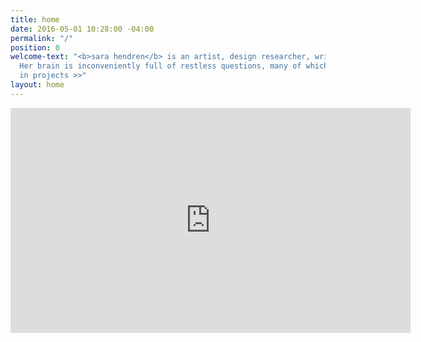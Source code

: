 ```yaml
---
title: home
date: 2016-05-01 10:28:00 -04:00
permalink: "/"
position: 0
welcome-text: "<b>sara hendren</b> is an artist, design researcher, writer, and professor.
  Her brain is inconveniently full of restless questions, many of which get housed
  in projects >>"
layout: home
---
```


<iframe class="fitvids" src="https://player.vimeo.com/video/113056328?autoplay=1&loop=1&color=ffffff&byline=0&portrait=0" width="640" height="360" frameborder="0" webkitallowfullscreen mozallowfullscreen allowfullscreen></iframe>
